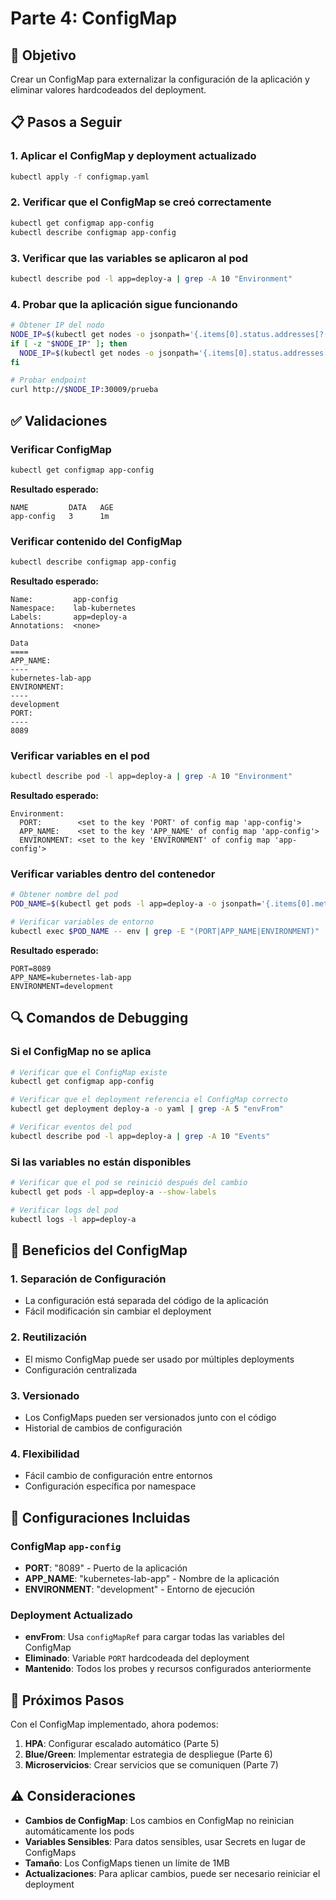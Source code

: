 # Parte 4: ConfigMap

## 🎯 Objetivo
Crear un ConfigMap para externalizar la configuración de la aplicación y eliminar valores hardcodeados del deployment.

## 📋 Pasos a Seguir

### 1. Aplicar el ConfigMap y deployment actualizado
```bash
kubectl apply -f configmap.yaml
```

### 2. Verificar que el ConfigMap se creó correctamente
```bash
kubectl get configmap app-config
kubectl describe configmap app-config
```

### 3. Verificar que las variables se aplicaron al pod
```bash
kubectl describe pod -l app=deploy-a | grep -A 10 "Environment"
```

### 4. Probar que la aplicación sigue funcionando
```bash
# Obtener IP del nodo
NODE_IP=$(kubectl get nodes -o jsonpath='{.items[0].status.addresses[?(@.type=="ExternalIP")].address}')
if [ -z "$NODE_IP" ]; then
  NODE_IP=$(kubectl get nodes -o jsonpath='{.items[0].status.addresses[?(@.type=="InternalIP")].address}')
fi

# Probar endpoint
curl http://$NODE_IP:30009/prueba
```

## ✅ Validaciones

### Verificar ConfigMap
```bash
kubectl get configmap app-config
```

**Resultado esperado:**
```
NAME         DATA   AGE
app-config   3      1m
```

### Verificar contenido del ConfigMap
```bash
kubectl describe configmap app-config
```

**Resultado esperado:**
```
Name:         app-config
Namespace:    lab-kubernetes
Labels:       app=deploy-a
Annotations:  <none>

Data
====
APP_NAME:
----
kubernetes-lab-app
ENVIRONMENT:
----
development
PORT:
----
8089
```

### Verificar variables en el pod
```bash
kubectl describe pod -l app=deploy-a | grep -A 10 "Environment"
```

**Resultado esperado:**
```
Environment:
  PORT:        <set to the key 'PORT' of config map 'app-config'>
  APP_NAME:    <set to the key 'APP_NAME' of config map 'app-config'>
  ENVIRONMENT: <set to the key 'ENVIRONMENT' of config map 'app-config'>
```

### Verificar variables dentro del contenedor
```bash
# Obtener nombre del pod
POD_NAME=$(kubectl get pods -l app=deploy-a -o jsonpath='{.items[0].metadata.name}')

# Verificar variables de entorno
kubectl exec $POD_NAME -- env | grep -E "(PORT|APP_NAME|ENVIRONMENT)"
```

**Resultado esperado:**
```
PORT=8089
APP_NAME=kubernetes-lab-app
ENVIRONMENT=development
```

## 🔍 Comandos de Debugging

### Si el ConfigMap no se aplica
```bash
# Verificar que el ConfigMap existe
kubectl get configmap app-config

# Verificar que el deployment referencia el ConfigMap correcto
kubectl get deployment deploy-a -o yaml | grep -A 5 "envFrom"

# Verificar eventos del pod
kubectl describe pod -l app=deploy-a | grep -A 10 "Events"
```

### Si las variables no están disponibles
```bash
# Verificar que el pod se reinició después del cambio
kubectl get pods -l app=deploy-a --show-labels

# Verificar logs del pod
kubectl logs -l app=deploy-a
```

## 📝 Beneficios del ConfigMap

### 1. **Separación de Configuración**
- La configuración está separada del código de la aplicación
- Fácil modificación sin cambiar el deployment

### 2. **Reutilización**
- El mismo ConfigMap puede ser usado por múltiples deployments
- Configuración centralizada

### 3. **Versionado**
- Los ConfigMaps pueden ser versionados junto con el código
- Historial de cambios de configuración

### 4. **Flexibilidad**
- Fácil cambio de configuración entre entornos
- Configuración específica por namespace

## 🔧 Configuraciones Incluidas

### ConfigMap `app-config`
- **PORT**: "8089" - Puerto de la aplicación
- **APP_NAME**: "kubernetes-lab-app" - Nombre de la aplicación
- **ENVIRONMENT**: "development" - Entorno de ejecución

### Deployment Actualizado
- **envFrom**: Usa `configMapRef` para cargar todas las variables del ConfigMap
- **Eliminado**: Variable `PORT` hardcodeada del deployment
- **Mantenido**: Todos los probes y recursos configurados anteriormente

## 🎯 Próximos Pasos

Con el ConfigMap implementado, ahora podemos:
1. **HPA**: Configurar escalado automático (Parte 5)
2. **Blue/Green**: Implementar estrategia de despliegue (Parte 6)
3. **Microservicios**: Crear servicios que se comuniquen (Parte 7)

## ⚠️ Consideraciones

- **Cambios de ConfigMap**: Los cambios en ConfigMap no reinician automáticamente los pods
- **Variables Sensibles**: Para datos sensibles, usar Secrets en lugar de ConfigMaps
- **Tamaño**: Los ConfigMaps tienen un límite de 1MB
- **Actualizaciones**: Para aplicar cambios, puede ser necesario reiniciar el deployment 